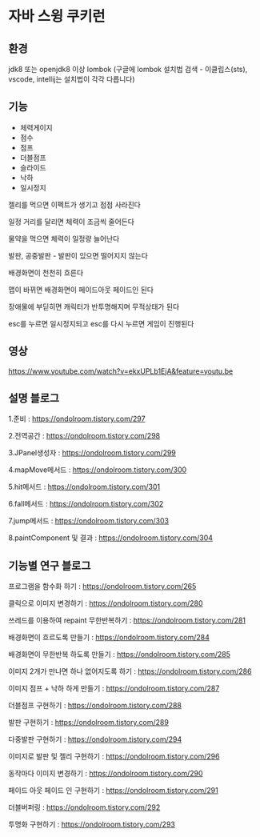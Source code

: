 
# 자바 스윙 쿠키런

## 환경
jdk8 또는 openjdk8 이상
lombok (구글에 lombok 설치법 검색 - 이클립스(sts), vscode, intellij는 설치법이 각각 다릅니다)


## 기능

- 체력게이지
- 점수
- 점프
- 더블점프
- 슬라이드
- 낙하
- 일시정지

젤리를 먹으면 이펙트가 생기고 점점 사라진다

일정 거리를 달리면 체력이 조금씩 줄어든다

물약을 먹으면 체력이 일정량 늘어난다

발판, 공중발판 - 발판이 있으면 떨어지지 않는다

배경화면이 천천히 흐른다

맵이 바뀌면 배경화면이 페이드아웃 페이드인 된다

장애물에 부딛히면 캐릭터가 반투명해지며 무적상태가 된다

esc를 누르면 일시정지되고 esc를 다시 누르면 게임이 진행된다



## 영상
https://www.youtube.com/watch?v=ekxUPLb1EjA&feature=youtu.be




## 설명 블로그

1.준비 : https://ondolroom.tistory.com/297 

2.전역공간 : https://ondolroom.tistory.com/298 

3.JPanel생성자 : https://ondolroom.tistory.com/299 

4.mapMove메서드 : https://ondolroom.tistory.com/300 

5.hit메서드 : https://ondolroom.tistory.com/301 

6.fall메서드 : https://ondolroom.tistory.com/302 

7.jump메서드 : https://ondolroom.tistory.com/303 

8.paintComponent 및 결과 : https://ondolroom.tistory.com/304




## 기능별 연구 블로그

프로그램을 함수화 하기 : https://ondolroom.tistory.com/265

클릭으로 이미지 변경하기 : https://ondolroom.tistory.com/280

쓰레드를 이용하여 repaint 무한반복하기 : https://ondolroom.tistory.com/281

배경화면이 흐르도록 만들기 : https://ondolroom.tistory.com/284

배경화면이 무한반복 하도록 만들기 : https://ondolroom.tistory.com/285

이미지 2개가 만나면 하나 없어지도록 하기 : https://ondolroom.tistory.com/286

이미지 점프 + 낙하 하게 만들기 : https://ondolroom.tistory.com/287

더블점프 구현하기 : https://ondolroom.tistory.com/288

발판 구현하기 : https://ondolroom.tistory.com/289

다중발판 구현하기 : https://ondolroom.tistory.com/294

이미지로 발판 및 젤리 구현하기 : https://ondolroom.tistory.com/296

동작마다 이미지 변경하기 : https://ondolroom.tistory.com/290

페이드 아웃 페이드 인 구현하기 : https://ondolroom.tistory.com/291

더블버퍼링 : https://ondolroom.tistory.com/292

투명화 구현하기 : https://ondolroom.tistory.com/293












